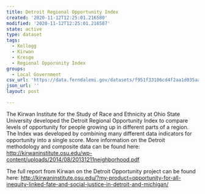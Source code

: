 ```yaml
---
title: Detroit Regional Opportunity Index
created: '2020-11-12T12:25:01.216580'
modified: '2020-11-12T12:25:01.216587'
state: active
type: dataset
tags:
  - Kellogg
  - Kirwan
  - Kresge
  - Regional Opporunity Index
groups:
  - Local Government
csv_url: 'https://data.ferndalemi.gov/datasets/f951f33106cd4f2aa1d035aa89ac03c3_0.csv'
json_url: ''
layout: post

---
```

The Kirwan Institute for the Study of Race and Ethnicity at Ohio State University developed the Detroit Regional Opportunity Index to compare levels of opportunity for people growing up in different parts of a region.  The Index was developed by combining many different data indicators for opportunity into a single score. More information on the Detroit methodology and composite data can be found here: http://kirwaninstitute.osu.edu/wp-content/uploads/2014/08/20131211neighborhood.pdf

The full report from Kirwan on the Detroit Opportunity project can be found here: http://kirwaninstitute.osu.edu/?my-product=opportunity-for-all-inequity-linked-fate-and-social-justice-in-detroit-and-michigan/
